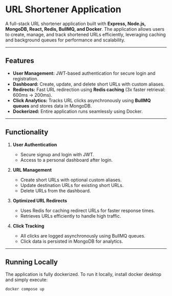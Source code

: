 # URL Shortener Application

A full-stack URL shortener application built with **Express, Node.js, MongoDB, React, Redis, BullMQ, and Docker**. The application allows users to create, manage, and track shortened URLs efficiently, leveraging caching and background queues for performance and scalability.

---

## Features

- **User Management:** JWT-based authentication for secure login and registration.
- **Dashboard:** Create, update, and delete short URLs with custom aliases.
- **Redirects:** Fast URL redirection using **Redis caching** (3x faster retrieval: 600ms → 200ms).
- **Click Analytics:** Tracks URL clicks asynchronously using **BullMQ queues** and stores data in MongoDB.
- **Dockerized:** Entire application runs seamlessly using Docker.

---

## Functionality

1. **User Authentication**
   - Secure signup and login with JWT.
   - Access to a personal dashboard after login.

2. **URL Management**
   - Create short URLs with optional custom aliases.
   - Update destination URLs for existing short URLs.
   - Delete URLs from the dashboard.

3. **Optimized URL Redirects**
   - Uses Redis for caching redirect URLs for faster response times.
   - Retrieves URLs efficiently to handle high traffic.

4. **Click Tracking**
   - All clicks are logged asynchronously using BullMQ queues.
   - Click data is persisted in MongoDB for analytics.

---

## Running Locally

The application is fully dockerized. To run it locally, install docker desktop and simply execute:

```bash
docker compose up
